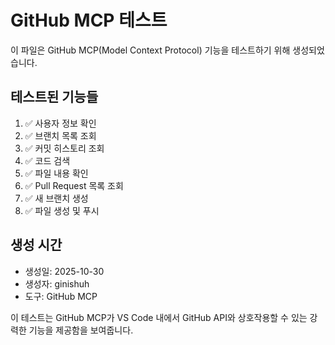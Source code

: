 # GitHub MCP 테스트

이 파일은 GitHub MCP(Model Context Protocol) 기능을 테스트하기 위해 생성되었습니다.

## 테스트된 기능들

1. ✅ 사용자 정보 확인
2. ✅ 브랜치 목록 조회
3. ✅ 커밋 히스토리 조회
4. ✅ 코드 검색
5. ✅ 파일 내용 확인
6. ✅ Pull Request 목록 조회
7. ✅ 새 브랜치 생성
8. ✅ 파일 생성 및 푸시

## 생성 시간

- 생성일: 2025-10-30
- 생성자: ginishuh
- 도구: GitHub MCP

이 테스트는 GitHub MCP가 VS Code 내에서 GitHub API와 상호작용할 수 있는 강력한 기능을 제공함을 보여줍니다.